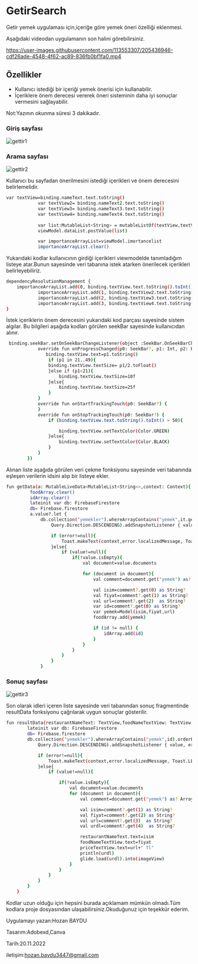 # GetirSearch
Getir yemek uygulaması için,içeriğe göre yemek öneri özelliği eklenmesi.

Aşağıdaki videodan uygulamanın son halini görebilirsiniz.


https://user-images.githubusercontent.com/113553307/205436946-cdf26ade-4548-4f62-ac89-836fb0bf1fa0.mp4

## Özellikler


- Kullanıcı istediği bir içeriği yemek önerisi için kullanabilir.
- İçeriklere önem derecesi vererek öneri sisteminin daha iyi sonuçlar vermesini sağlayabilir.

Not:Yazının okunma süresi 3 dakikadır.

### Giriş sayfası

![gettir1](https://user-images.githubusercontent.com/113553307/205437589-a33c535a-e6d8-4942-86b3-ff8389136199.png)


### Arama sayfası

![gettir2](https://user-images.githubusercontent.com/113553307/205437599-7eaceda3-462d-4d0a-97f1-c34b374c6fe4.png)


Kullanıcı bu sayfadan önerilmesini istediği içerikleri ve önem derecesini belirlemelidir.

```sh
var textView=binding.nameText.text.toString()
            var textView2= binding.nameText2.text.toString()
            var textView3= binding.nameText3.text.toString()
            var textView4= binding.nameText4.text.toString()
            
            var list:MutableList<String> = mutableListOf(textView,textView2,textView3,textView4)
            viewModel.dataList.postValue(list)

            var importanceArrayList=viewModel.imortancelist
            importanceArrayList.clear()
```
Yukarıdaki kodlar kullanıcının girdiği içerikleri viewmodelde tanımladığım listeye atar.Bunun sayesinde veri tabanına istek atarken önerilecek içerikleri belirleyebiliriz.


```sh
dependencyResolutionManagement {
    importanceArrayList.add(0, binding.textView.text.toString().toInt())
            importanceArrayList.add(1, binding.textView2.text.toString().toInt())
            importanceArrayList.add(2, binding.textView3.text.toString().toInt())
            importanceArrayList.add(3, binding.textView4.text.toString().toInt())
}
```
İstek içeriklerin önem derecesini yukarıdaki kod parçası sayesinde sistem algılar.
Bu bilgileri aşağıda kodları görülen seekBar sayesinde kullanıcıdan alınır.

```sh
 binding.seekBar.setOnSeekBarChangeListener(object :SeekBar.OnSeekBarChangeListener{
            override fun onProgressChanged(p0: SeekBar?, p1: Int, p2: Boolean) {
               binding.textView.text=p1.toString()
                if (p1 in 21..49){
                binding.textView.textSize= p1/2.toFloat()
                }else if (p1<21){
                    binding.textView.textSize=10f
                }else{
                    binding.textView.textSize=25f
                }
            }
            override fun onStartTrackingTouch(p0: SeekBar?) {
            }
            override fun onStopTrackingTouch(p0: SeekBar?) {
                if (binding.textView.text.toString().toInt() > 50){

                    binding.textView.setTextColor(Color.GREEN)
                }else{
                    binding.textView.setTextColor(Color.BLACK)
                }
            }
        })
```

Alınan liste aşağıda görülen veri çekme fonksiyonu sayesinde veri tabanında eşleşen verilerin idsini alıp bir listeye ekler.

```sh
fun getData(a: MutableLiveData<MutableList<String>>,context: Context){
         foodArray.clear()
         idArray.clear()
         lateinit var db: FirebaseFirestore
         db= Firebase.firestore
         a.value?.let {
             db.collection("yemekler").whereArrayContains("yemek",it.get(0)).orderBy("date",
                 Query.Direction.DESCENDING).addSnapshotListener { value, error ->

                 if (error!=null){
                     Toast.makeText(context,error.localizedMessage, Toast.LENGTH_LONG).show()
                 }else{
                     if (value!=null){
                         if(!value.isEmpty){
                             val document=value.documents

                             for (document in document){
                                 val comment=document.get("yemek") as? ArrayList<*>

                                 val isim=comment?.get(0) as String?
                                 val fiyat=comment?.get(1) as String?
                                 val url=comment?.get(2)  as String?
                                 var id=comment?.get(0) as String?
                                 var yemek=Model(isim,fiyat,url)
                                 foodArray.add(yemek)

                                 if (id != null) {
                                     idArray.add(id)
                                 }
                             }
                         }
                     }
                 }
             }
```

### Sonuç sayfası

![gettir3](https://user-images.githubusercontent.com/113553307/205437619-ffc1870d-34bd-4c0d-8ad2-7ced1402155a.png)


Son olarak idleri içeren liste sayesinde veri tabanından sonuç fragmentinde resultData fonksiyonu çağrılarak uygun sonuçlar gösterilir.
```sh
fun resultData(restaurantNameText: TextView,foodNameTextView: TextView,priceTextView: TextView,id:String,context: Context,imageView:ImageView){
        lateinit var db: FirebaseFirestore
        db= Firebase.firestore
        db.collection("yemekler").whereArrayContains("yemek",id).orderBy("date",
            Query.Direction.DESCENDING).addSnapshotListener { value, error ->

            if (error!=null){
                Toast.makeText(context,error.localizedMessage, Toast.LENGTH_LONG).show()
            }else{
                if (value!=null){

                    if(!value.isEmpty){
                        val document=value.documents
                        for (document in document){
                            val comment=document.get("yemek") as? ArrayList<*>

                            val isim=comment?.get(1) as String?
                            val fiyat=comment?.get(2) as String?
                            val url=comment?.get(3)  as String?
                            val urdl=comment?.get(4)  as String?

                            restaurantNameText.text=isim
                            foodNameTextView.text=fiyat
                            priceTextView.text=url+" Tl"
                            println(urdl)
                            glide.load(urdl).into(imageView)
                        }
                    }
                }
            }
        }
    }
```

Kodlar uzun olduğu için hepsini burada açıklamam mümkün olmadı.Tüm kodlara proje dosyasından ulaşabilirsiniz.Okuduğunuz için teşekkür ederim.

Uygulamayı yazan:Hozan BAYDU

Tasarım:Adobexd,Canva

Tarih:20.11.2022

iletişim:hozan.baydu3447@gmail.com

